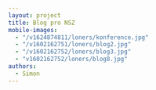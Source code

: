 ```yaml
---
layout: project
title: Blog pro NSZ
mobile-images:
  - "/v1624874811/loners/konference.jpg"
  - "/v1602162751/loners/blog2.jpg"
  - "/v1602162752/loners/blog3.jpg"
  - "v1602162752/loners/blog8.jpg"
authors:
  - Simon
---
```

